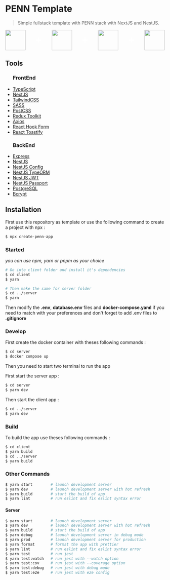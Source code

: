# PENN Template

> Simple fullstack template with PENN stack with NextJS and NestJS.

<div align="center" style="width: 100%; display: flex; justify-content: space-between; align-items: center">

<img src="https://www.deleauvictor.fr/images/icons/Database/PostgreSQL.svg" width="64px" height="64px"/>

<svg xmlns="http://www.w3.org/2000/svg" version="1.1" xmlns:xlink="http://www.w3.org/1999/xlink" xmlns:svgjs="http://svgjs.com/svgjs" width="16" height="16" x="0" y="0" viewBox="0 0 401.994 401.994" style="enable-background:new 0 0 512 512" xml:space="preserve" class=""><g><path d="M394 154.175c-5.331-5.33-11.806-7.994-19.417-7.994H255.811V27.406c0-7.611-2.666-14.084-7.994-19.414C242.488 2.666 236.02 0 228.398 0h-54.812c-7.612 0-14.084 2.663-19.414 7.993-5.33 5.33-7.994 11.803-7.994 19.414v118.775H27.407c-7.611 0-14.084 2.664-19.414 7.994S0 165.973 0 173.589v54.819c0 7.618 2.662 14.086 7.992 19.411 5.33 5.332 11.803 7.994 19.414 7.994h118.771V374.59c0 7.611 2.664 14.089 7.994 19.417 5.33 5.325 11.802 7.987 19.414 7.987h54.816c7.617 0 14.086-2.662 19.417-7.987 5.332-5.331 7.994-11.806 7.994-19.417V255.813h118.77c7.618 0 14.089-2.662 19.417-7.994 5.329-5.325 7.994-11.793 7.994-19.411v-54.819c-.002-7.616-2.661-14.087-7.993-19.414z" fill="#ffffff" data-original="#000000" class=""></path></g></svg>

<img src="https://www.deleauvictor.fr/images/icons/Frameworks%20Back/express.svg" width="64px" height="64px"/>
  
  

<svg xmlns="http://www.w3.org/2000/svg" version="1.1" xmlns:xlink="http://www.w3.org/1999/xlink" xmlns:svgjs="http://svgjs.com/svgjs" width="16" height="16" x="0" y="0" viewBox="0 0 401.994 401.994" style="enable-background:new 0 0 512 512" xml:space="preserve" class=""><g><path d="M394 154.175c-5.331-5.33-11.806-7.994-19.417-7.994H255.811V27.406c0-7.611-2.666-14.084-7.994-19.414C242.488 2.666 236.02 0 228.398 0h-54.812c-7.612 0-14.084 2.663-19.414 7.993-5.33 5.33-7.994 11.803-7.994 19.414v118.775H27.407c-7.611 0-14.084 2.664-19.414 7.994S0 165.973 0 173.589v54.819c0 7.618 2.662 14.086 7.992 19.411 5.33 5.332 11.803 7.994 19.414 7.994h118.771V374.59c0 7.611 2.664 14.089 7.994 19.417 5.33 5.325 11.802 7.987 19.414 7.987h54.816c7.617 0 14.086-2.662 19.417-7.987 5.332-5.331 7.994-11.806 7.994-19.417V255.813h118.77c7.618 0 14.089-2.662 19.417-7.994 5.329-5.325 7.994-11.793 7.994-19.411v-54.819c-.002-7.616-2.661-14.087-7.993-19.414z" fill="#ffffff" data-original="#000000" class=""></path></g></svg>

<img src="https://www.deleauvictor.fr/images/icons/Frameworks%20Front/nextjs.svg" width="64px" height="64px"/>

<svg xmlns="http://www.w3.org/2000/svg" version="1.1" xmlns:xlink="http://www.w3.org/1999/xlink" xmlns:svgjs="http://svgjs.com/svgjs" width="16" height="16" x="0" y="0" viewBox="0 0 401.994 401.994" style="enable-background:new 0 0 512 512" xml:space="preserve" class=""><g><path d="M394 154.175c-5.331-5.33-11.806-7.994-19.417-7.994H255.811V27.406c0-7.611-2.666-14.084-7.994-19.414C242.488 2.666 236.02 0 228.398 0h-54.812c-7.612 0-14.084 2.663-19.414 7.993-5.33 5.33-7.994 11.803-7.994 19.414v118.775H27.407c-7.611 0-14.084 2.664-19.414 7.994S0 165.973 0 173.589v54.819c0 7.618 2.662 14.086 7.992 19.411 5.33 5.332 11.803 7.994 19.414 7.994h118.771V374.59c0 7.611 2.664 14.089 7.994 19.417 5.33 5.325 11.802 7.987 19.414 7.987h54.816c7.617 0 14.086-2.662 19.417-7.987 5.332-5.331 7.994-11.806 7.994-19.417V255.813h118.77c7.618 0 14.089-2.662 19.417-7.994 5.329-5.325 7.994-11.793 7.994-19.411v-54.819c-.002-7.616-2.661-14.087-7.993-19.414z" fill="#ffffff" data-original="#000000" class=""></path></g></svg>

<img src="https://www.deleauvictor.fr/images/icons/Frameworks%20Back/nestjs.svg" width="64px" height="64px"/>

</div>

## Tools

<div style="width: 100%; dipslay: flex; flex-direction: row;">

<ul style="width: 45%;">
<h3>FrontEnd</h3>
<li><a href='https://www.typescriptlang.org/'>TypeScript</a></li>
<li><a href='https://nextjs.org/'>NextJS</a></li>
<li><a href='https://tailwindcss.com/'>TailwindCSS</a></li>
<li><a href='https://sass-lang.com/'>SASS</a></li>
<li><a href='https://postcss.org/'>PostCSS</a></li>
<li><a href='https://redux-toolkit.js.org/'>Redux Toolkit</a></li>
<li><a href='https://axios-http.com/'>Axios</a></li>
<li><a href='https://react-hook-form.com/'>React Hook Form</a></li>
<li><a href='https://github.com/fkhadra/react-toastify'>React Toastify</a></li>
</ul>

<ul style="width: 45%;">
<h3>BackEnd</h3>
<li><a href='https://expressjs.com/'>Express</a></li>
<li><a href='https://nestjs.com/'>NestJS</a></li>
<li><a href='https://github.com/nestjs/config'>NestJS Config</a></li>
<li><a href='https://github.com/nestjs/typeorm'>NestJS TypeORM</a></li>
<li><a href='https://github.com/nestjs/jwt'>NestJS JWT</a></li>
<li><a href='https://github.com/nestjs/passport'>NestJS Passport</a></li>
<li><a href='https://www.postgresql.org/'>PostgreSQL</a></li>
<li><a href='https://www.npmjs.com/package/bcrypt'>Bcrypt</a></li>
</ul>

</div>

## Installation

First use this repository as template or use the following command to create a project with npx :

```bash
$ npx create-penn-app
```

### Started

_you can use npm, yarn or pnpm as your choice_

```bash
# Go into client folder and install it's dependencies
$ cd client
$ yarn

# Then make the same for server folder
$ cd ../server
$ yarn
```

Then modify the **.env**, **database.env** files and **docker-compose.yaml** if you need to match with your preferences and don't forget to add .env files to **.gitignore**

### Develop

First create the docker container with theses following commands :

```bash
$ cd server
$ docker compose up
```

Then you need to start two terminal to run the app

First start the server app :

```bash
$ cd server
$ yarn dev
```

Then start the client app :

```bash
$ cd ../server
$ yarn dev
```

### Build

To build the app use theses following commands :

```bash
$ cd client
$ yarn build
$ cd ../server
$ yarn build
```

### Other Commands

```bash
$ yarn start        # launch development server
$ yarn dev          # launch development server with hot refresh
$ yarn build        # start the build of app
$ yarn lint         # run eslint and fix eslint syntax error
```

#### Server

```bash
$ yarn start        # launch development server
$ yarn dev          # launch development server with hot refresh
$ yarn build        # start the build of app
$ yarn debug        # launch development server in debug mode
$ yarn prod         # launch development server for production
$ yarn format       # format the app with prettier
$ yarn lint         # run eslint and fix eslint syntax error
$ yarn test         # run jest
$ yarn test:watch   # run jest with --watch option
$ yarn test:cov     # run jest with --coverage option
$ yarn test:debug   # run jest with debug mode
$ yarn test:e2e     # run jest with e2e config
```
